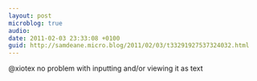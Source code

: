 ```yaml
---
layout: post
microblog: true
audio: 
date: 2011-02-03 23:33:08 +0100
guid: http://samdeane.micro.blog/2011/02/03/t33291927537324032.html
---
```

@xiotex no problem with inputting and/or viewing it as text
